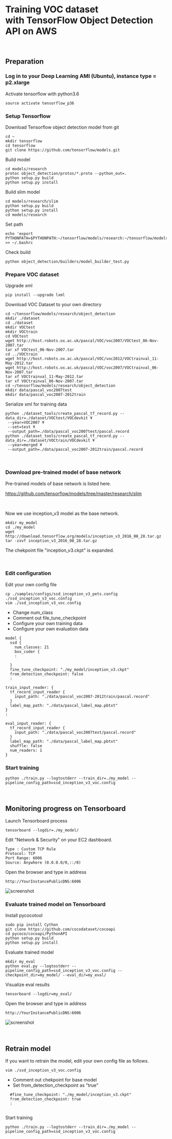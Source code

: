 # Training VOC dataset <br>with TensorFlow Object Detection API on AWS

<br>

## Preparation

### Log in to your Deep Learning AMI (Ubuntu), instance type = p2.xlarge

Activate tensorflow with python3.6

```
source activate tensorflow_p36
```

### Setup Tensorflow

Download Tensorflow object detection model from git

```
cd ~
mkdir tensorflow
cd tensorflow
git clone https://github.com/tensorflow/models.git
```

Build model
```
cd models/research
protoc object_detection/protos/*.proto --python_out=.
python setup.py build
python setup.py install
```

Build slim model
```
cd models/research/slim
python setup.py build
python setup.py install
cd models/research
```

Set path
```
echo 'export PYTHONPATH=$PYTHONPATH:~/tensorflow/models/research:~/tensorflow/models/research/slim:~/tensorflow/models/research/object_detection' >> ~/.bashrc
```

Check build
```
python object_detection/builders/model_builder_test.py
```

### Prepare VOC dataset

Upgrade xml

```
pip install --upgrade lxml
```

Download VOC Dataset to your own directory
```
cd ~/tensorflow/models/research/object_detection
mkdir ./dataset
cd ./dataset
mkdir VOCtest
mkdir VOCtrain
cd VOCtest
wget http://host.robots.ox.ac.uk/pascal/VOC/voc2007/VOCtest_06-Nov-2007.tar
tar xf VOCtest_06-Nov-2007.tar
cd ../VOCtrain
wget http://host.robots.ox.ac.uk/pascal/VOC/voc2012/VOCtrainval_11-May-2012.tar
wget http://host.robots.ox.ac.uk/pascal/VOC/voc2007/VOCtrainval_06-Nov-2007.tar
tar xf VOCtrainval_11-May-2012.tar
tar xf VOCtrainval_06-Nov-2007.tar
cd ~/tensorflow/models/research/object_detection
mkdir data/pascal_voc2007test
mkdir data/pascal_voc2007-2012train
```

Serialize xml for training data
```
python ./dataset_tools/create_pascal_tf_record.py --data_dir=./dataset/VOCtest/VOCdevkit ¥
 --year=VOC2007 ¥
 --set=test ¥
 --output_path=./data/pascal_voc2007test/pascal.record
python ./dataset_tools/create_pascal_tf_record.py --data_dir=./dataset/VOCtrain/VOCdevkit ¥
 --year=merged ¥
 --output_path=./data/pascal_voc2007-2012train/pascal.record
```

<br>

### Download pre-trained model of base network

Pre-trained models of base network is listed here.

https://github.com/tensorflow/models/tree/master/research/slim


<br>

Now we use inception_v3 model as the base network.
```
mkdir my_model
cd ./my_model
wget http://download.tensorflow.org/models/inception_v3_2016_08_28.tar.gz
tar -zxvf inception_v3_2016_08_28.tar.gz
```

The chekpoint file "inception_v3.ckpt" is expanded.

<br>

### Edit configuration

Edit your own config file
```
cp ./samples/configs/ssd_inception_v3_pets.config ./ssd_inception_v3_voc.config
vim ./ssd_inception_v3_voc.config
```

* Change num_class
* Comment out file_tune_checkpoint
* Configure your own training data
* Configure your own evaluation data
```
model {
  ssd {
    num_classes: 21
    box_coder {
    :
    
  }
  fine_tune_checkpoint: "./my_model/inception_v3.ckpt"
  from_detection_checkpoint: false
  :
  
train_input_reader: {
  tf_record_input_reader {
    input_path: "./data/pascal_voc2007-2012train/pascal.record"
  }
  label_map_path: "./data/pascal_label_map.pbtxt"
}
:

eval_input_reader: {
  tf_record_input_reader {
    input_path: "./data/pascal_voc2007test/pascal.record"
  }
  label_map_path: "./data/pascal_label_map.pbtxt"
  shuffle: false
  num_readers: 1
}
```

### Start training
```
python ./train.py --logtostderr --train_dir=./my_model --pipeline_config_path=ssd_inception_v3_voc.config
```

<br>

## Monitoring progress on Tensorboard

Launch Tensorboard process
```
tensorboard --logdir=./my_model/
```

Edit "Network & Security" on your EC2 dashboard.
```
Type : Custom TCP Rule
Protocol: TCP
Port Range: 6006
Source: Anywhere (0.0.0.0/0,::/0)
```

Open the browser and type in address
```
http://YourInstancePublicDNS:6006
```

![screenshot](/images/tensorboard_train.png)

### Evaluate trained model on Tensorboard

Install pycocotool
```
sudo pip install Cython
git clone https://github.com/cocodataset/cocoapi
cd pycoco/cocoapi/PythonAPI
python setup.py build
python setup.py install
```

Evaluate trained model
```
mkdir my_eval
python eval.py --logtostderr --pipeline_config_path=ssd_inception_v3_voc.config --checkpoint_dir=my_model/ --eval_dir=my_eval/
```

Visualize eval results
```
tensorboard --logdir=my_eval/
```

Open the browser and type in address
```
http://YourInstancePublicDNS:6006
```

![screenshot](/images/tensorboard_eval.png)


<br>

## Retrain model

If you want to retrain the model, edit your own config file as follows.

```
vim ./ssd_inception_v3_voc.config
```

 * Comment out chekpoint for base model
 * Set from_detection_checkpoint as "true"
 
```
  #fine_tune_checkpoint: "./my_model/inception_v3.ckpt"
  from_detection_checkpoint: true
  :
  
```

Start training
```
python ./train.py --logtostderr --train_dir=./my_model --pipeline_config_path=ssd_inception_v3_voc.config
```
